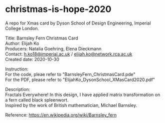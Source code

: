 # christmas-is-hope-2020
A repo for Xmas card by Dyson School of Design Engineering, Imperial College London.

Title: Barnsley Fern Christmas Card<br/>
Author: Elijah Ko<br/>
Producers: Natalia Goehring, Elena Dieckmann<br/>
Contact: h.ko18@imperial.ac.uk / elijah.ko@network.rca.ac.uk<br/>
Created date: 2020-10-30<br/>

Instruction:</br>
For the code, pleae refer to "BarnsleyFern_ChristmasCard.pde"</br>
For the PDF, please refer to "ElijahKo_DysonSchool_XMasCard2020.pdf"</br>

Description:</br>
Fractals Everywhere! In this design, I have applied matrix transformation on a fern called black spleenwort.<br/>
Inspired by the work of British mathematician, Michael Barnsley.

Reference:
https://en.wikipedia.org/wiki/Barnsley_fern
